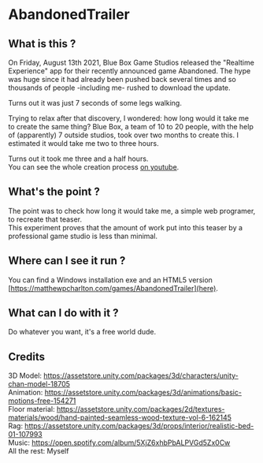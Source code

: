 # AbandonedTrailer
 
## What is this ?
On Friday, August 13th 2021, Blue Box Game Studios released the "Realtime Experience" app for their recently announced game Abandoned. The hype was huge since it had already been pushed back several times and so thousands of people -including me- rushed to download the update.  
  
Turns out it was just 7 seconds of some legs walking.  
  
Trying to relax after that discovery, I wondered: how long would it take me to create the same thing? Blue Box, a team of 10 to 20 people, with the help of (apparently) 7 outside studios, took over two months to create this. I estimated it would take me two to three hours.  
  
Turns out it took me three and a half hours.  
You can see the whole creation process [on youtube](https://youtu.be/gQX4LcBp0y8).

## What's the point ?
The point was to check how long it would take me, a simple web programer, to recreate that teaser.  
This experiment proves that the amount of work put into this teaser by a professional game studio is less than minimal.

## Where can I see it run ?
You can find a Windows installation exe and an HTML5 version [https://matthewpcharlton.com/games/AbandonedTrailer](here).

## What can I do with it ?
Do whatever you want, it's a free world dude.

## Credits
3D Model: https://assetstore.unity.com/packages/3d/characters/unity-chan-model-18705  
Animation: https://assetstore.unity.com/packages/3d/animations/basic-motions-free-154271  
Floor material: https://assetstore.unity.com/packages/2d/textures-materials/wood/hand-painted-seamless-wood-texture-vol-6-162145  
Rag: https://assetstore.unity.com/packages/3d/props/interior/realistic-bed-01-107993  
Music: https://open.spotify.com/album/5XjZ6xhbPbALPVGd5Zx0Cw  
All the rest: Myself
